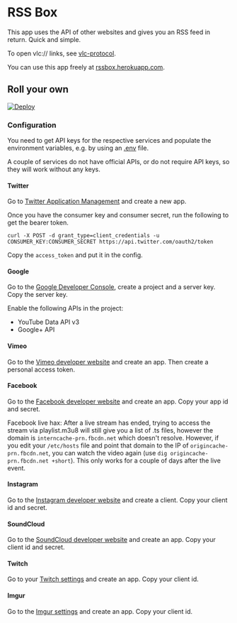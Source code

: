 # RSS Box

This app uses the API of other websites and gives you an RSS feed in return. Quick and simple.

To open vlc:// links, see [vlc-protocol](https://github.com/stefansundin/vlc-protocol).

You can use this app freely at [rssbox.herokuapp.com](https://rssbox.herokuapp.com/).

## Roll your own

[![Deploy](https://www.herokucdn.com/deploy/button.png)](https://heroku.com/deploy?template=https://github.com/stefansundin/rssbox)

### Configuration

You need to get API keys for the respective services and populate the environment variables, e.g. by using an [.env](.env.example) file.

A couple of services do not have official APIs, or do not require API keys, so they will work without any keys.

#### Twitter

Go to [Twitter Application Management](https://apps.twitter.com/) and create a new app.

Once you have the consumer key and consumer secret, run the following to get the bearer token.

```
curl -X POST -d grant_type=client_credentials -u CONSUMER_KEY:CONSUMER_SECRET https://api.twitter.com/oauth2/token
```

Copy the `access_token` and put it in the config.

#### Google

Go to the [Google Developer Console](https://console.developers.google.com/), create a project and a server key. Copy the server key.

Enable the following APIs in the project:
- YouTube Data API v3
- Google+ API

#### Vimeo

Go to the [Vimeo developer website](https://developer.vimeo.com/apps) and create an app. Then create a personal access token.

#### Facebook

Go to the [Facebook developer website](https://developers.facebook.com/) and create an app. Copy your app id and secret.

Facebook live hax: After a live stream has ended, trying to access the stream via playlist.m3u8 will still give you a list of .ts files, however the domain is `interncache-prn.fbcdn.net` which doesn't resolve. However, if you edit your `/etc/hosts` file and point that domain to the IP of `origincache-prn.fbcdn.net`, you can watch the video again (use `dig origincache-prn.fbcdn.net +short`). This only works for a couple of days after the live event.

#### Instagram

Go to the [Instagram developer website](https://www.instagram.com/developer/) and create a client. Copy your client id and secret.

#### SoundCloud

Go to the [SoundCloud developer website](http://soundcloud.com/you/apps) and create an app. Copy your client id and secret.

#### Twitch

Go to your [Twitch settings](https://www.twitch.tv/settings/connections) and create an app. Copy your client id.

#### Imgur

Go to the [Imgur settings](https://imgur.com/account/settings/apps) and create an app. Copy your client id.
